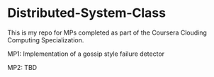 # Distributed-System-Class

This is my repo for MPs completed as part of the Coursera Clouding Computing Specialization.

MP1: Implementation of a gossip style failure detector

MP2: TBD
